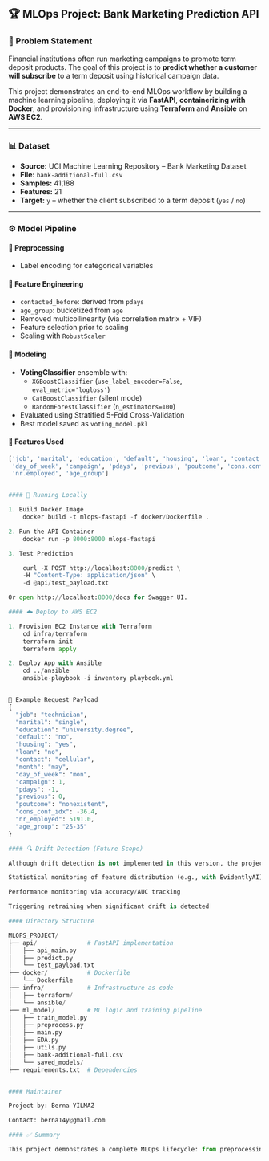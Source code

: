## 🏆 MLOps Project: Bank Marketing Prediction API

### 📌 Problem Statement

Financial institutions often run marketing campaigns to promote term deposit products. The goal of this project is to **predict whether a customer will subscribe** to a term deposit using historical campaign data.

This project demonstrates an end-to-end MLOps workflow by building a machine learning pipeline, deploying it via **FastAPI**, **containerizing with Docker**, and provisioning infrastructure using **Terraform** and **Ansible** on **AWS EC2**.

---

### 📊 Dataset

- **Source:** UCI Machine Learning Repository – Bank Marketing Dataset  
- **File:** `bank-additional-full.csv`  
- **Samples:** 41,188  
- **Features:** 21  
- **Target:** `y` – whether the client subscribed to a term deposit (`yes` / `no`)

---

### ⚙️ Model Pipeline

#### 🔧 Preprocessing
- Label encoding for categorical variables

#### 🧠 Feature Engineering
- `contacted_before`: derived from `pdays`
- `age_group`: bucketized from `age`
- Removed multicollinearity (via correlation matrix + VIF)
- Feature selection prior to scaling
- Scaling with `RobustScaler`

#### 🧮 Modeling
- **VotingClassifier** ensemble with:
  - `XGBoostClassifier` (`use_label_encoder=False`, `eval_metric='logloss'`)
  - `CatBoostClassifier` (silent mode)
  - `RandomForestClassifier` (`n_estimators=100`)
- Evaluated using Stratified 5-Fold Cross-Validation
- Best model saved as `voting_model.pkl`

#### 🔢 Features Used

```python
['job', 'marital', 'education', 'default', 'housing', 'loan', 'contact', 'month',
 'day_of_week', 'campaign', 'pdays', 'previous', 'poutcome', 'cons.conf.idx',
 'nr.employed', 'age_group']


#### 🧪 Running Locally

1. Build Docker Image
    docker build -t mlops-fastapi -f docker/Dockerfile .

2. Run the API Container
    docker run -p 8000:8000 mlops-fastapi

3. Test Prediction

    curl -X POST http://localhost:8000/predict \
    -H "Content-Type: application/json" \
    -d @api/test_payload.txt

Or open http://localhost:8000/docs for Swagger UI.

#### ☁️ Deploy to AWS EC2

1. Provision EC2 Instance with Terraform
    cd infra/terraform
    terraform init
    terraform apply

2. Deploy App with Ansible
    cd ../ansible
    ansible-playbook -i inventory playbook.yml


📨 Example Request Payload
{
  "job": "technician",
  "marital": "single",
  "education": "university.degree",
  "default": "no",
  "housing": "yes",
  "loan": "no",
  "contact": "cellular",
  "month": "may",
  "day_of_week": "mon",
  "campaign": 1,
  "pdays": -1,
  "previous": 0,
  "poutcome": "nonexistent",
  "cons_conf_idx": -36.4,
  "nr_employed": 5191.0,
  "age_group": "25-35"
}

#### 🔍 Drift Detection (Future Scope)

Although drift detection is not implemented in this version, the project is structured for easy integration of drift detection techniques, such as:

Statistical monitoring of feature distribution (e.g., with EvidentlyAI)

Performance monitoring via accuracy/AUC tracking

Triggering retraining when significant drift is detected

#### Directory Structure

MLOPS_PROJECT/
├── api/              # FastAPI implementation
│   ├── api_main.py
│   ├── predict.py
│   └── test_payload.txt
├── docker/           # Dockerfile
│   └── Dockerfile
├── infra/            # Infrastructure as code
│   ├── terraform/
│   └── ansible/
├── ml_model/         # ML logic and training pipeline
│   ├── train_model.py
│   ├── preprocess.py
│   ├── main.py
│   ├── EDA.py
│   ├── utils.py
│   ├── bank-additional-full.csv
│   └── saved_models/
├── requirements.txt  # Dependencies


#### Maintainer

Project by: Berna YILMAZ

Contact: berna14y@gmail.com

#### ✅ Summary

This project demonstrates a complete MLOps lifecycle: from preprocessing and modeling to containerized deployment on AWS infrastructure. It provides a fast, stateless prediction service and is extensible for further automation, CI/CD, and monitoring.
